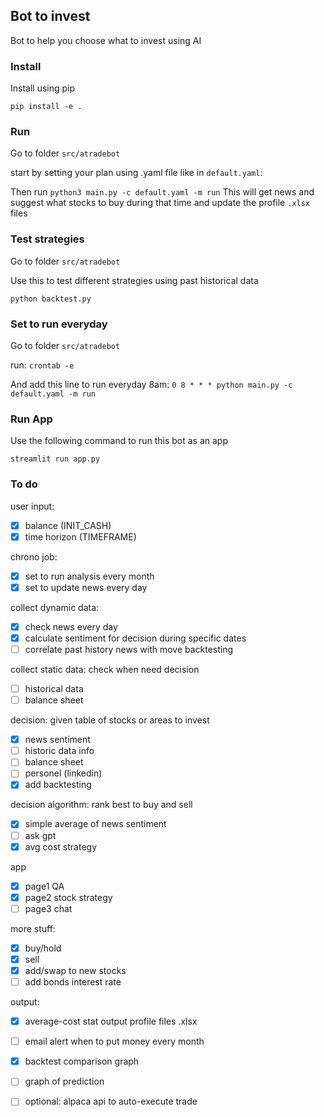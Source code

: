## Bot to invest

Bot to help you choose what to invest using AI 

### Install

Install using pip
```
pip install -e .
```

### Run 
Go to folder `src/atradebot`

start by setting your plan using .yaml file like in  `default.yaml`: 


Then run `python3 main.py -c default.yaml -m run`
This will get news and suggest what stocks to buy during that time and update the profile `.xlsx` files

### Test strategies
Go to folder `src/atradebot`

Use this to test different strategies using past historical data
```
python backtest.py
```


### Set to run everyday
Go to folder `src/atradebot`

run: `crontab -e`

And add this line to run everyday 8am: 
`0 8 * * * python main.py -c default.yaml -m run`


### Run App

Use the following command to run this bot as an app

```
streamlit run app.py
```



### To do


user input:
- [x] balance (INIT_CASH)
- [x] time horizon (TIMEFRAME)

chrono job:
- [x] set to run analysis every month
- [x] set to update news every day

collect dynamic data:
- [x] check news every day
- [x] calculate sentiment for decision during specific dates
- [ ] correlate past history news with move backtesting

collect static data: check when need decision
- [ ] historical data 
- [ ] balance sheet

decision: given table of stocks or areas to invest 
- [x] news sentiment
- [ ] historic data info
- [ ] balance sheet
- [ ] personel (linkedin)
- [x] add backtesting

decision algorithm: rank best to buy and sell
- [x] simple average of news sentiment
- [ ] ask gpt
- [x] avg cost strategy

app
- [x] page1 QA
- [x] page2 stock strategy
- [ ] page3 chat

more stuff:
- [x] buy/hold
- [x] sell
- [x] add/swap to new stocks
- [ ] add bonds interest rate

output:
- [x] average-cost stat output profile files .xlsx
- [ ] email alert when to put money every month
- [x] backtest comparison graph
- [ ] graph of prediction
- [ ] optional: alpaca api to auto-execute trade


